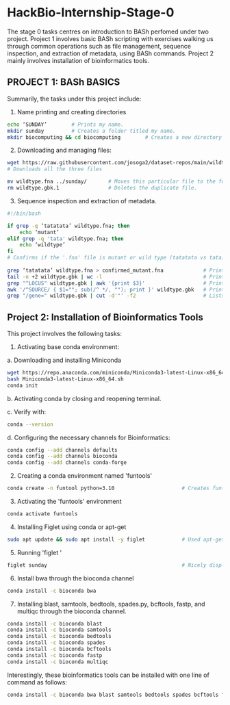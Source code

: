 # HackBio-Internship-Stage-0
The stage 0 tasks centres on introduction to BASh perfomed under two project. Project 1 involves basic BASh scripting with exercises walking us through common operations such as file management, sequence inspection, and extraction of metadata, using BASh commands. Project 2 mainly involves installation of bioinformatics tools.
## PROJECT 1: BASh BASICS
Summarily, the tasks under this project include:
1. Name printing and creating directories
```bash
echo ‘SUNDAY’        # Prints my name.
mkdir sunday         # Creates a folder titled my name.
mkdir biocomputing && cd biocomputing        # Creates a new directory and changes to it with one line of command
```

2. Downloading and managing files:
```bash
wget https://raw.githubusercontent.com/josoga2/dataset-repos/main/wildtype.fna https://raw.githubusercontent.com/josoga2/dataset-repos/main/wildtype.gbk https://raw.githubusercontent.com/josoga2/dataset-repos/main/wildtype.gbk
# Downloads all the three files

mv wildtype.fna ../sunday/       # Moves this particular file to the folder tiltle my name. 
rm wildtype.gbk.1                # Deletes the duplicate file.
```  

3. Sequence inspection and extraction of metadata.
```bash
#!/bin/bash

if grep -q ‘tatatata’ wildtype.fna; then
    echo ‘mutant’
elif grep -q 'tata' wildtype.fna; then
    echo ‘wildtype’
fi
# Confirms if the '.fna' file is mutant or wild type (tatatata vs tata).
 
grep ‘tatatata’ wildtype.fna > confirmed_mutant.fna             # Prints all mutant-matching lines into a new file.
tail -n +2 wildtype.gbk | wc -l                                 # Prints number of lines (excluding header) in the '.gbk' file.
grep "^LOCUS" wildtype.gbk | awk '{print $3}'                   # Prints the sequence length.
awk '/^SOURCE/ { $1=""; sub(/^ */, ""); print }' wildtype.gbk   # Prints the source organism.
grep "/gene=" wildtype.gbk | cut -d'"' -f2                      # Lists all the gene names in the file.
``` 

## Project 2: Installation of Bioinformatics Tools 
This project involves the following tasks:
1. Activating base conda environment:
   
a. Downloading and installing Miniconda
```bash
wget https://repo.anaconda.com/miniconda/Miniconda3-latest-Linux-x86_64.sh   # Downloads Miniconda. 
bash Miniconda3-latest-Linux-x86_64.sh                                       # Installs Miniconda.
conda init                                                                   # Runs Miniconda.
```
b. Activating conda by closing and reopening terminal.

c. Verify with:
```bash
conda --version
```
d. Configuring the necessary channels for Bioinformatics:
```bash
conda config --add channels defaults
conda config --add channels bioconda
conda config --add channels conda-forge
```
2. Creating a conda environment named 'funtools'
```bash
conda create -n funtool python=3.10                      # Creates funtool environment with Python 3.10.
```
3. Activating the 'funtools' environment
```bash
conda activate funtools
```
4. Installing Figlet using conda or apt-get
```bash
sudo apt update && sudo apt install -y figlet            # Used apt-get to install Figlet.
```
5. Running 'figlet <my name>'
```bash
figlet sunday                                            # Nicely displays sunday
```
6. Install bwa through the bioconda channel
```bash
conda install -c bioconda bwa
```
7. Installing blast, samtools, bedtools, spades.py, bcftools, fastp, and multiqc through the bioconda channel.
```bash
conda install -c bioconda blast
conda install -c bioconda samtools
conda install -c bioconda bedtools
conda install -c bioconda spades   
conda install -c bioconda bcftools
conda install -c bioconda fastp
conda install -c bioconda multiqc
```
Interestingly, these bioinformatics tools can be installed with one line of command as follows:
```bash
conda install -c bioconda bwa blast samtools bedtools spades bcftools fastp multiqc
```


















